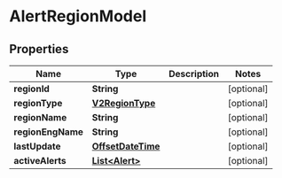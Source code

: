 # AlertRegionModel

## Properties
Name | Type | Description | Notes
------------ | ------------- | ------------- | -------------
**regionId** | **String** |  |  [optional]
**regionType** | [**V2RegionType**](V2RegionType.md) |  |  [optional]
**regionName** | **String** |  |  [optional]
**regionEngName** | **String** |  |  [optional]
**lastUpdate** | [**OffsetDateTime**](OffsetDateTime.md) |  |  [optional]
**activeAlerts** | [**List&lt;Alert&gt;**](Alert.md) |  |  [optional]
